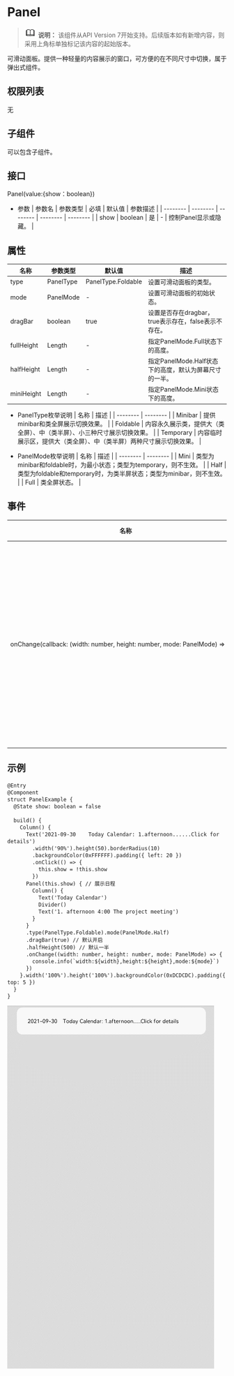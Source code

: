 # Panel

> ![icon-note.gif](public_sys-resources/icon-note.gif) **说明：**
> 该组件从API Version 7开始支持。后续版本如有新增内容，则采用上角标单独标记该内容的起始版本。


可滑动面板。提供一种轻量的内容展示的窗口，可方便的在不同尺寸中切换，属于弹出式组件。


## 权限列表

无


## 子组件

可以包含子组件。


## 接口

Panel(value:{show：boolean})

- 参数
  | 参数名 | 参数类型 | 必填 | 默认值 | 参数描述 | 
  | -------- | -------- | -------- | -------- | -------- |
  | show | boolean | 是 | - | 控制Panel显示或隐藏。 | 


## 属性

| 名称 | 参数类型 | 默认值 | 描述 |
| -------- | -------- | -------- | -------- |
| type | PanelType | PanelType.Foldable | 设置可滑动面板的类型。 |
| mode | PanelMode | - | 设置可滑动面板的初始状态。 |
| dragBar | boolean | true | 设置是否存在dragbar，true表示存在，false表示不存在。 |
| fullHeight | Length | - | 指定PanelMode.Full状态下的高度。 |
| halfHeight | Length | - | 指定PanelMode.Half状态下的高度，默认为屏幕尺寸的一半。 |
| miniHeight | Length | - | 指定PanelMode.Mini状态下的高度。 |

- PanelType枚举说明
  | 名称 | 描述 | 
  | -------- | -------- |
  | Minibar | 提供minibar和类全屏展示切换效果。 | 
  | Foldable | 内容永久展示类，提供大（类全屏）、中（类半屏）、小三种尺寸展示切换效果。 | 
  | Temporary | 内容临时展示区，提供大（类全屏）、中（类半屏）两种尺寸展示切换效果。 | 

- PanelMode枚举说明
  | 名称 | 描述 | 
  | -------- | -------- |
  | Mini | 类型为minibar和foldable时，为最小状态；类型为temporary，则不生效。 | 
  | Half | 类型为foldable和temporary时，为类半屏状态；类型为minibar，则不生效。 | 
  | Full | 类全屏状态。 | 


## 事件

| 名称 | 功能描述 | 
| -------- | -------- |
| onChange(callback:&nbsp;(width:&nbsp;number,&nbsp;height:&nbsp;number,&nbsp;mode:&nbsp;PanelMode)&nbsp;=&gt;&nbsp;void) | 当可滑动面板发生状态变化时触发，&nbsp;返回的height值为内容区高度值，当dragbar属性为true时，panel本身的高度值为dragbar高度加上内容区高度。 | 


## 示例

```
@Entry
@Component
struct PanelExample {
  @State show: boolean = false

  build() {
    Column() {
      Text('2021-09-30    Today Calendar: 1.afternoon......Click for details')
        .width('90%').height(50).borderRadius(10)
        .backgroundColor(0xFFFFFF).padding({ left: 20 })
        .onClick(() => {
          this.show = !this.show
        })
      Panel(this.show) { // 展示日程
        Column() {
          Text('Today Calendar')
          Divider()
          Text('1. afternoon 4:00 The project meeting')
        }
      }
      .type(PanelType.Foldable).mode(PanelMode.Half)
      .dragBar(true) // 默认开启
      .halfHeight(500) // 默认一半
      .onChange((width: number, height: number, mode: PanelMode) => {
        console.info(`width:${width},height:${height},mode:${mode}`)
      })
    }.width('100%').height('100%').backgroundColor(0xDCDCDC).padding({ top: 5 })
  }
}
```

![zh-cn_image_0000001174422896](figures/zh-cn_image_0000001174422896.gif)
